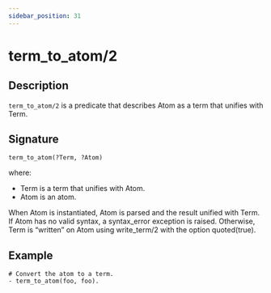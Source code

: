 ```yaml
---
sidebar_position: 31
---
```

[//]: # (This file is auto-generated. Please do not modify it yourself.)

# term_to_atom/2

## Description

`term_to_atom/2` is a predicate that describes Atom as a term that unifies with Term.

## Signature

```text
term_to_atom(?Term, ?Atom)
```

where:

- Term is a term that unifies with Atom.
- Atom is an atom.

When Atom is instantiated, Atom is parsed and the result unified with Term. If Atom has no valid syntax, a syntax\_error exception is raised. Otherwise, Term is “written” on Atom using write\_term/2 with the option quoted\(true\).

## Example

```text
# Convert the atom to a term.
- term_to_atom(foo, foo).
```
